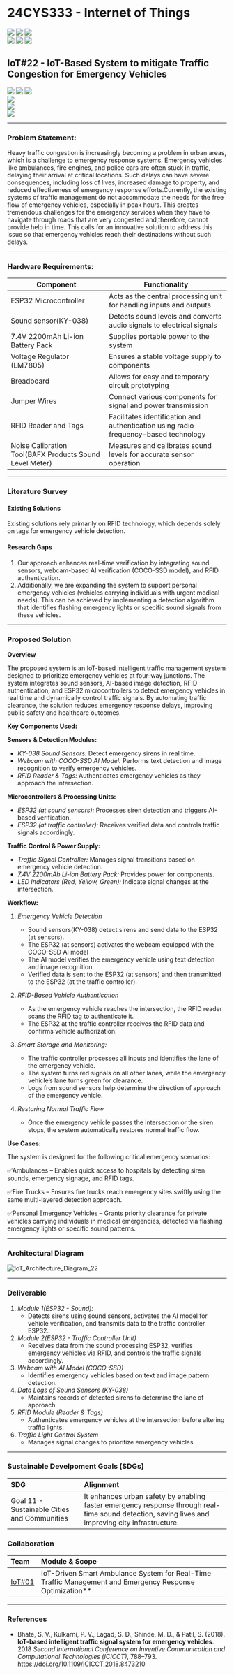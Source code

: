 # 24CYS333 - Internet of Things
![](https://img.shields.io/badge/Batch-22CYS-lightgreen) ![](https://img.shields.io/badge/UG-blue) ![](https://img.shields.io/badge/Subject-IoT-blue)
<br/>
![](https://img.shields.io/badge/Lecture-2-orange) ![](https://img.shields.io/badge/Practical-3-orange) ![](https://img.shields.io/badge/Credits-3-orange) <br/>

## IoT#22 - IoT-Based System to mitigate Traffic Congestion for Emergency Vehicles

![](https://img.shields.io/badge/Member-Nedurumalli_Ved_Varshith_Reddy-gold) ![](https://img.shields.io/badge/Member-Saride_Someswara_Sai_Sri_Chakri-gold) ![](https://img.shields.io/badge/Member-Rudra_Srilakshmi-gold)</br>
![](https://img.shields.io/badge/SDG-11-darkgreen)</br>
![](https://img.shields.io/badge/Reviewed-14th_Feb_2025-brown) <br/> 
![](https://img.shields.io/badge/-AIC_Raise_Hackathon-brown) <br/>

---

### Problem Statement:
Heavy traffic congestion is increasingly becoming a problem in urban areas, which is a challenge to emergency response systems. Emergency vehicles like ambulances, fire engines, and police cars are often stuck in traffic, delaying their arrival at critical locations. Such delays can have severe consequences, including loss of lives, increased damage to property, and reduced effectiveness of emergency response efforts.Currently, the existing systems of traffic management do not accommodate the needs for the free flow of emergency vehicles, especially in peak hours. This creates tremendous challenges for the emergency services when they have to navigate through roads that are very congested and,therefore, cannot provide help in time. This calls for an innovative solution to address this issue so that emergency vehicles reach their destinations without such delays.

---

### Hardware Requirements:
| Component | Functionality |
| --------- | ------------- |
| ESP32 Microcontroller | Acts as the central processing unit for handling inputs and outputs |
| Sound sensor(KY-038) | Detects sound levels and converts audio signals to electrical signals |
| 7.4V 2200mAh Li-ion Battery Pack | Supplies portable power to the system |
| Voltage Regulator (LM7805) | Ensures a stable voltage supply to components |
| Breadboard | Allows for easy and temporary circuit prototyping |
| Jumper Wires | Connect various components for signal and power transmission |
| RFID Reader and Tags | Facilitates identification and authentication using radio frequency-based technology |
| Noise Calibration Tool(BAFX Products Sound Level Meter) | Measures and calibrates sound levels for accurate sensor operation |


---

### Literature Survey

#### Existing Solutions
Existing solutions rely primarily on RFID technology, which depends solely on tags for emergency vehicle detection.

#### Research Gaps
1. Our approach enhances real-time verification by integrating sound sensors, webcam-based AI verification (COCO-SSD model), and RFID authentication.
2. Additionally, we are expanding the system to support personal emergency vehicles (vehicles carrying individuals with urgent medical needs).
   This can be achieved by implementing a detection algorithm that identifies flashing emergency lights or specific sound signals from these vehicles.
   
---

### Proposed Solution

**Overview**

The proposed system is an IoT-based intelligent traffic management system designed to prioritize emergency vehicles at four-way junctions. The system integrates sound sensors, AI-based image detection, RFID authentication, and ESP32 microcontrollers to detect emergency vehicles in real time and dynamically control traffic signals. By automating traffic clearance, the solution reduces emergency response delays, improving public safety and healthcare outcomes.

**Key Components Used:**

**Sensors & Detection Modules:**
- *KY-038 Sound Sensors:* Detect emergency sirens in real time.  
- *Webcam with COCO-SSD AI Model:* Performs text detection and image recognition to verify emergency vehicles.  
- *RFID Reader & Tags:* Authenticates emergency vehicles as they approach the intersection.
  
**Microcontrollers & Processing Units:** 
- *ESP32 (at sound sensors):* Processes siren detection and triggers AI-based verification.  
- *ESP32 (at traffic controller):* Receives verified data and controls traffic signals accordingly.

**Traffic Control & Power Supply:**
- *Traffic Signal Controller:* Manages signal transitions based on emergency vehicle detection.  
- *7.4V 2200mAh Li-ion Battery Pack:* Provides power for components.  
- *LED Indicators (Red, Yellow, Green):* Indicate signal changes at the intersection.  


  
**Workflow:**

1. *Emergency Vehicle Detection*  
   - Sound sensors(KY-038) detect sirens and send data to the ESP32 (at sensors).  
   - The ESP32 (at sensors) activates the webcam equipped with the COCO-SSD AI model 
   - The AI model verifies the emergency vehicle using text detection and image recognition.
   - Verified data is sent to the ESP32 (at sensors) and then transmitted to the ESP32 (at the traffic controller).

2. *RFID-Based Vehicle Authentication*  
   - As the emergency vehicle reaches the intersection, the RFID reader scans the RFID tag to authenticate it.  
   - The ESP32 at the traffic controller receives the RFID data and confirms vehicle authorization.

3. *Smart Storage and Monitoring:*  
   -  The traffic controller processes all inputs and identifies the lane of the emergency vehicle.
   -  The system turns red signals on all other lanes, while the emergency vehicle’s lane turns green for clearance.
   -  Logs from sound sensors help determine the direction of approach of the emergency vehicle.  
    
4. *Restoring Normal Traffic Flow*  
   - Once the emergency vehicle passes the intersection or the siren stops, the system automatically restores normal traffic flow.
     

**Use Cases:**

The system is designed for the following critical emergency scenarios:

✅Ambulances – Enables quick access to hospitals by detecting siren sounds, emergency signage, and RFID tags.

✅Fire Trucks – Ensures fire trucks reach emergency sites swiftly using the same multi-layered detection approach.

✅Personal Emergency Vehicles – Grants priority clearance for private vehicles carrying individuals in medical emergencies, detected via flashing emergency lights or specific sound patterns.

---

### Architectural Diagram

![IoT_Architecture_Diagram_22](https://github.com/user-attachments/assets/d9b699e3-886b-424c-94cb-ab403aec5e80)

---

### Deliverable

1. *Module 1(ESP32 - Sound):*
   - Detects sirens using sound sensors, activates the AI model for vehicle verification, and transmits data to the traffic controller ESP32.
2. *Module 2(ESP32 - Traffic Controller Unit)*
   - Receives data from the sound processing ESP32, verifies emergency vehicles via RFID, and controls the traffic signals accordingly.
3. *Webcam with AI Model (COCO-SSD)*
   - Identifies emergency vehicles based on text and image pattern detection.
4. *Data Logs of Sound Sensors (KY-038)*
   - Maintains records of detected sirens to determine the lane of approach.
5. *RFID Module (Reader & Tags)*
   - Authenticates emergency vehicles at the intersection before altering traffic lights.
6. *Traffic Light Control System*
   - Manages signal changes to prioritize emergency vehicles.

---

### Sustainable Develpoment Goals (SDGs)
| SDG | Alignment |
|:----|:----------|
| Goal 11 - Sustainable Cities and Communities | It enhances urban safety by enabling faster emergency response through real-time sound detection, saving lives and improving city infrastructure. |



### Collaboration
| Team | Module & Scope |
|:-----|:---------------|
| [IoT#01](https://github.com/Amrita-TIFAC-Cyber-Blockchain/24CYS333-Internet-of-Things/tree/main/Assets/Projects/IoT01) | IoT-Driven Smart Ambulance System for Real-Time Traffic Management and Emergency Response Optimization** |

---

### References
- Bhate, S. V., Kulkarni, P. V., Lagad, S. D., Shinde, M. D., & Patil, S. (2018). **IoT-based intelligent traffic signal system for emergency vehicles**. 2018 *Second International Conference on Inventive Communication and Computational Technologies (ICICCT)*, 788–793. https://doi.org/10.1109/ICICCT.2018.8473210 
